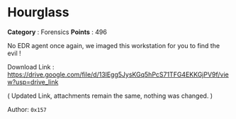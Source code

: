 # Hourglass

**Category** : Forensics
**Points** : 496

No EDR agent once again, we imaged this workstation for you to find the evil !

Download Link : https://drive.google.com/file/d/13lEgg5JysKGq5hPcS71TFG4EKKGjPV9f/view?usp=drive_link

( Updated Link, attachments remain the same, nothing was changed. )

Author: `0x157`



